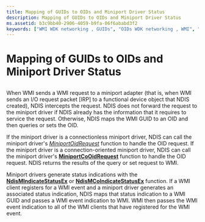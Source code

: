 ```yaml
---
title: Mapping of GUIDs to OIDs and Miniport Driver Status
description: Mapping of GUIDs to OIDs and Miniport Driver Status
ms.assetid: b3c9bb40-2906-4059-b9fa-06f6ababd3f2
keywords: ["WMI WDK networking , GUIDs", "OIDs WDK networking , WMI", "GUIDs WDK networking", "Windows Management Instrumentation WDK networking , GUIDs"]
---
```


# Mapping of GUIDs to OIDs and Miniport Driver Status


## <a href="" id="ddk-mapping-of-guids-to-oids-and-miniport-driver-status-ng"></a>


When WMI sends a WMI request to a miniport adapter (that is, when WMI sends an I/O request packet \[IRP\] to a functional device object that NDIS created), NDIS intercepts the request. NDIS does not forward the request to the miniport driver if NDIS already has the information that it requires to service the request. Otherwise, NDIS maps the WMI GUID to an OID and then queries or sets the OID.

If the miniport driver is a connectionless miniport driver, NDIS can call the miniport driver's [*MiniportOidRequest*](https://msdn.microsoft.com/library/windows/hardware/ff559416) function to handle the OID request. If the miniport driver is a connection-oriented miniport driver, NDIS can call the miniport driver's [**MiniportCoOidRequest**](https://msdn.microsoft.com/library/windows/hardware/ff559362) function to handle the OID request. NDIS returns the results of the query or set request to WMI.

Miniport drivers generate status indications with the [**NdisMIndicateStatusEx**](https://msdn.microsoft.com/library/windows/hardware/ff563600) or [**NdisMCoIndicateStatusEx**](https://msdn.microsoft.com/library/windows/hardware/ff563562) function. If a WMI client registers for a WMI event and a miniport driver generates an associated status indication, NDIS maps that status indication to a WMI GUID and passes a WMI event indication to WMI. WMI then passes the WMI event indication to all of the WMI clients that have registered for the WMI event.

 

 





